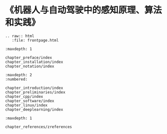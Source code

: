 《机器人与自动驾驶中的感知原理、算法和实践》
========================

```eval_rst
.. raw:: html
   :file: frontpage.html
```


```toc
:maxdepth: 1

chapter_preface/index
chapter_installation/index
chapter_notation/index
```


```toc
:maxdepth: 2
:numbered:

chapter_introduction/index
chapter_preliminaries/index
chapter_cpp/index
chapter_software/index
chapter_linux/index
chapter_deeplearning/index
```


```toc
:maxdepth: 1

chapter_references/zreferences
```

